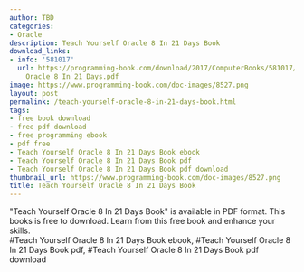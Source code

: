 ```yaml
---
author: TBD
categories:
- Oracle
description: Teach Yourself Oracle 8 In 21 Days Book
download_links:
- info: '581017'
  url: https://programming-book.com/download/2017/ComputerBooks/581017/Teach Yourself
    Oracle 8 In 21 Days.pdf
image: https://www.programming-book.com/doc-images/8527.png
layout: post
permalink: /teach-yourself-oracle-8-in-21-days-book.html
tags:
- free book download
- free pdf download
- free programming ebook
- pdf free
- Teach Yourself Oracle 8 In 21 Days Book ebook
- Teach Yourself Oracle 8 In 21 Days Book pdf
- Teach Yourself Oracle 8 In 21 Days Book pdf download
thumbnail_url: https://www.programming-book.com/doc-images/8527.png
title: Teach Yourself Oracle 8 In 21 Days Book
---
```


 
<div class="item-desc text-justify">
  "Teach Yourself Oracle 8 In 21 Days Book" is available in PDF format. This books is free to download. Learn from this free book and enhance your skills.
  <br>
  #Teach Yourself Oracle 8 In 21 Days Book ebook, #Teach Yourself Oracle 8 In 21 Days Book pdf, #Teach Yourself Oracle 8 In 21 Days Book pdf download
</div>